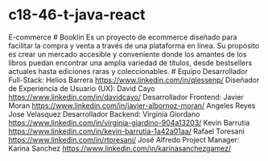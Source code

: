 ﻿# c18-46-t-java-react
E-commerce
﻿# Booklin
Es un proyecto de ecommerce diseñado para facilitar la compra y venta a través de una plataforma en línea. Su propósito es crear un mercado accesible y conveniente donde los amantes de los libros puedan encontrar una amplia variedad de títulos, desde bestsellers actuales hasta ediciones raras y coleccionables.
﻿# Equipo
  Desarrollador Full-Stack: 
  Helios Barrera https://www.linkedin.com/in/qlessenp/
	Diseñador de Experiencia de Usuario (UX): 
  David Cayo https://www.linkedin.com/in/davidcayo/ 
	Desarrollador Frontend: 
  Javier Moran https://www.linkedin.com/in/javier-albornoz-moran/
  Angeles Reyes
  Jose Velasquez
	Desarrollador Backend: 
  Virginia Giordano https://www.linkedin.com/in/virginia-giardino-904a13203/ 
  Kevin Barrutia https://www.linkedin.com/in/kevin-barrutia-1a42a01aa/
  Rafael Toresani https://www.linkedin.com/in/rtoresani/
  José Alfredo 
	Project Manager: 
  Karina Sanchez https://www.linkedin.com/in/karinasanchezgamez/ 
